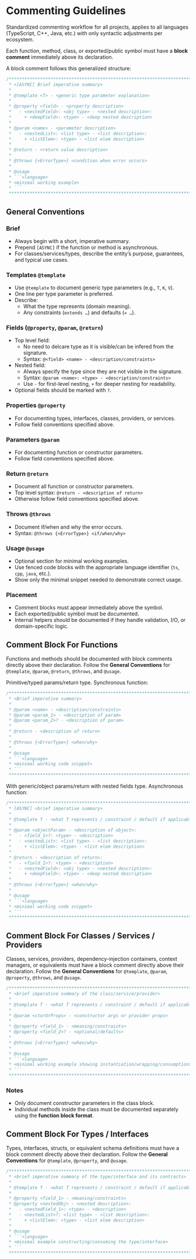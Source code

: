 # Commenting Guidelines
Standardized commenting workflow for all projects, applies to all languages (TypeScript, C++, Java, etc.) with only syntactic adjustments per ecosystem.

Each function, method, class, or exported/public symbol must have a **block comment** immediately above its declaration.

A block comment follows this generalized structure:
```javascript
/******************************************************************************************************************
 * <[ASYNC] Brief imperative summary>
 *
 * @template <T> - <generic type parameter explanation>
 *
 * @property <field> - <property description>
 *   - <nestedField>: <obj type> - <nested description>:
 *     + <deepField>: <type> - <deep nested description>
 *
 * @param <name> - <parameter description>
 *   - <nestedList>: <list type> - <list description>:
 *     + <listElem>: <type> - <list elem description>
 *
 * @return - <return value description>
 *
 * @throws {<ErrorType>} <condition when error occurs>
 *
 * @usage
 * ```<language>
 * <minimal working example>
 * ```
 ******************************************************************************************************************/
```

## General Conventions
### Brief
- Always begin with a short, imperative summary.
- Prepend ```[ASYNC]``` if the function or method is asynchronous.
- For classes/services/types, describe the entity’s purpose, guarantees, and typical use cases.

### Templates ```@template```
- Use ```@template``` to document generic type parameters (e.g., ```T```, ```K```, ```V```).
- One line per type parameter is preferred.
- Describe:
  - What the type represents (domain meaning).
  - Any constraints (```extends …```) and defaults (```= …```).

### Fields (```@property```, ```@param```, ```@return```)
- Top level field:
  - No need to delcare type as it is visible/can be infered from the signature.
  - Syntax: ```@<field> <name> - <description/constraints>```
- Nested field:
  - Always specify the type since they are not visible in the signature.
  - Syntax: ```@param <name>: <type> - <description/constraints>```
  - Use ```-``` for first-level nesting, ```+``` for deeper nesting for readability.
- Optional fields should be marked with ```?```.

### Properties ```@property```
- For documenting types, interfaces, classes, providers, or services.
- Follow field conventions specified above.

### Parameters ```@param```
- For documenting function or constructor parameters.
- Follow field conventions specified above.

### Return ```@return```
- Document all function or constructor parameters.
- Top level syntax: ```@return - <description of return>```
- Otherwise follow field conventions specified above.

### Throws ```@throws```
- Document if/when and why the error occurs.
- Syntax: ```@throws {<ErrorType>} <if/when/why>```

### Usage ```@usage```
- Optional section for minimal working examples.
- Use fenced code blocks with the appropriate language identifier (```ts```, ```cpp```, ```java```, etc.).
- Show only the minimal snippet needed to demonstrate correct usage.

### Placement
- Comment blocks must appear immediately above the symbol.
- Each exported/public symbol must be documented.
- Internal helpers should be documented if they handle validation, I/O, or domain-specific logic.

## Comment Block For Functions
Functions and methods should be documented with block comments directly above their declaration.
Follow the **General Conventions** for ```@template```, ```@param```, ```@return```, ```@throws```, and ```@usage```.

Primitive/typed params/return type. Synchronous function:
```javascript
/******************************************************************************************************************
 * <Brief imperative summary>
 *
 * @param <name> - <description/constraints>
 * @param <param_1> - <description of param>
 * @param <param_2>? - <description of param>
 *
 * @return - <description of return>
 *
 * @throws {<ErrorType>} <when/why>
 *
 * @usage
 * ```<language>
 * <minimal working code snippet>
 * ```
 ******************************************************************************************************************/
```

With generic/object params/return with nested fields type. Asynchronous function:
```javascript
/******************************************************************************************************************
 * [ASYNC] <brief imperative summary>
 *
 * @template T - <what T represents / constraint / default if applicable>
 *
 * @param <objectParam> - <description of object>:
 *   - <field_1>?: <type> - <description>
 *   - <nestedList>: <list type> - <list description>:
 *     + <listElem>: <type> - <list elem description>
 *
 * @return - <description of return>:
 *   - <field_1>?: <type> - <description>
 *   - <nestedField>: <obj type> - <nested description>:
 *     + <deepField>: <type> - <deep nested description>
 *
 * @throws {<ErrorType>} <when/why>
 *
 * @usage
 * ```<language>
 * <minimal working code snippet>
 * ```
 ******************************************************************************************************************/
```

## Comment Block For Classes / Services / Providers
Classes, services, providers, dependency-injection containers, context managers, or equivalents must have a block comment directly above their declaration.
Follow the **General Conventions** for ```@template```, ```@param```, ```@property```, ```@throws```, and ```@usage```.
```javascript
/******************************************************************************************************************
 * <brief imperative summary of the class/service/provider>
 *
 * @template T - <what T represents / constraint / default if applicable>
 *
 * @param <ctorOrProps> - <constructor args or provider props>
 *
 * @property <field_1> - <meaning/constraints>
 * @property <field_2>? - <optional/defaults>
 *
 * @throws {<ErrorType>} <when/why>
 *
 * @usage
 * ```<language>
 * <minimal working example showing instantiation/wrapping/consumption>
 * ```
 ******************************************************************************************************************/
```

### Notes
- Only document constructor parameters in the class block.
- Individual methods inside the class must be documented separately using the **function block format**.

## Comment Block For Types / Interfaces
Types, interfaces, structs, or equivalent schema definitions must have a block comment directly above their declaration.
Follow the **General Conventions** for ```@template```, ```@property```, and ```@usage```.
```javascript
/******************************************************************************************************************
 * <brief imperative summary of the type/interface and its contracts>
 *
 * @template T - <what T represents / constraint / default if applicable>
 *
 * @property <field_1> - <meaning/constraints>
 * @property <nestedObj> - <nested description>:
 *   - <nestedField_1>: <type> - <description>
 *   - <nestedList>?: <list type> - <list description>:
 *     + <listElem>: <type> - <list elem description>
 *
 * @usage
 * ```<language>
 * <minimal example constructing/consuming the type/interface>
 * ```
 ******************************************************************************************************************/
```
